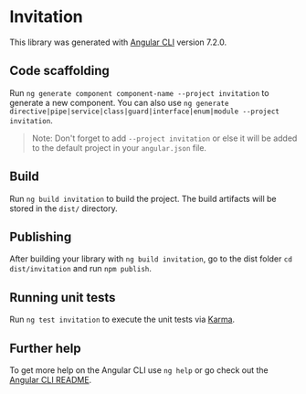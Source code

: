 # Invitation

This library was generated with [Angular CLI](https://github.com/angular/angular-cli) version 7.2.0.

## Code scaffolding

Run `ng generate component component-name --project invitation` to generate a new component. You can also use `ng generate directive|pipe|service|class|guard|interface|enum|module --project invitation`.

> Note: Don't forget to add `--project invitation` or else it will be added to the default project in your `angular.json` file.

## Build

Run `ng build invitation` to build the project. The build artifacts will be stored in the `dist/` directory.

## Publishing

After building your library with `ng build invitation`, go to the dist folder `cd dist/invitation` and run `npm publish`.

## Running unit tests

Run `ng test invitation` to execute the unit tests via [Karma](https://karma-runner.github.io).

## Further help

To get more help on the Angular CLI use `ng help` or go check out the [Angular CLI README](https://github.com/angular/angular-cli/blob/master/README.md).
